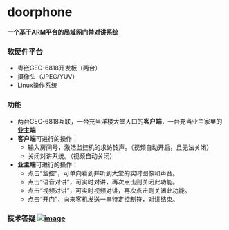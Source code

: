 # doorphone
**一个基于ARM平台的局域网门禁对讲系统**
 
### 软硬件平台 
* 粤嵌GEC-6818开发板（两台）
* 摄像头（JPEG/YUV）
* Linux操作系统
 
 
### 功能
* 两台GEC-6818互联，一台充当洋楼大堂入口的**客户端**，一台充当业主家里的**业主端**
* **客户端**可进行的操作：
    * 输入房间号，激活监控机的求访铃声。（视频自动开启，且无法关闭）
    * 关闭对讲系统。（视频自动关闭）
* **业主端**可进行的操作：
    * 点击“监控”，可单向看到并听到大堂的实时图像和声音。
    * 点击“语音对讲”，可实时对讲，再次点击则关闭此功能。
    * 点击“视频对讲”，可实时视频对讲，再次点击则关闭此功能。
    * 点击“开门”，向来客机发送一串特定控制符，对讲结束。

### 技术答疑 <a href="//shang.qq.com/wpa/qunwpa?idkey=bc2c3338276a40ac72131230ad041a00c60a2fe45172ab6b9a93fea44cf0e6fa">![image](https://github.com/vincent040/lab/blob/master/res/QQ_qun.png?raw=true)
